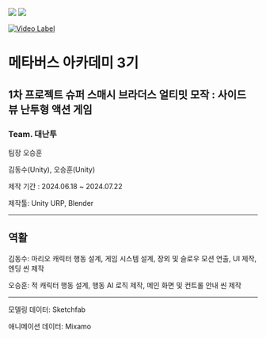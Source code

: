 <img src="https://img.shields.io/badge/unity-%23000000.svg?&style=for-the-badge&logo=unity&logoColor=white" /> <img src="https://img.shields.io/badge/blender-%23F5792A.svg?&style=for-the-badge&logo=blender&logoColor=white" />

[![Video Label](http://img.youtube.com/vi/cstwApESvQU/0.jpg)](https://youtu.be/cstwApESvQU)

<h1>메타버스 아카데미 3기</h1>

<h2>1차 프로젝트 슈퍼 스매시 브라더스 얼티밋 모작 : 사이드 뷰 난투형 액션 게임</h2>

<h3>Team. 대난투</h3>

팀장 오승훈

김동수(Unity), 오승훈(Unity)

제작 기간 : 2024.06.18 ~ 2024.07.22

제작툴: Unity URP, Blender

---
<h2>역활</h2>

김동수: 마리오 캐릭터 행동 설계, 게임 시스템 설계, 장외 및 슬로우 모션 연출, UI 제작, 엔딩 씬 제작

오승훈: 적 캐릭터 행동 설계, 행동 AI 로직 제작, 메인 화면 및 컨트롤 안내 씬 제작

---

모델링 데이터: Sketchfab

애니메이션 데이터: Mixamo
